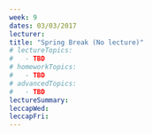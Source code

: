 ```yaml
---
week: 9
dates: 03/03/2017
lecturer: 
title: "Spring Break (No lecture)"
# lectureTopics:
#   - TBD
# homeworkTopics:
#   - TBD
# advancedTopics:
#   - TBD
lectureSummary:
leccapWed:
leccapFri:
---
```

